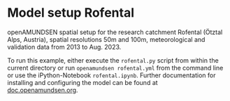 # Model setup Rofental

openAMUNDSEN spatial setup for the research catchment Rofental (Ötztal Alps,
Austria), spatial resolutions 50m and 100m, meteorological and validation data from 2013 to Aug. 2023.

To run this example, either execute the `rofental.py` script from within the current directory
or run `openamundsen rofental.yml` from the command line or use the iPython-Notebook `rofental.ipynb`. Further documentation for installing and configuring the model can be found at [doc.openamundsen.org](https://doc.openamundsen.org).

